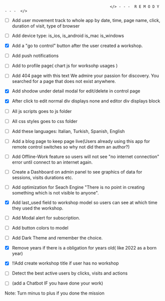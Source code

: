                                                    </> - - -  R E M O D Y  - - -  </> 

- [ ] Add user movement track to whole app by date, time, page name, click, duration of visit, type of browser

- [ ] Add device type:  is_ios, is_android is_mac is_windows

- [x] Add a "go to control" button after the user created a workshop. 

- [ ] Add push notifications

- [ ] Add to profile page( chart js for worksohp usages )

- [ ] Add 404 page with this text We admire your passion for discovery. You searched for a page that does not exist anywhere.

- [x] Add shodow under detail modal for edit/delete in control page

- [x] After click to edit normal div displays none and editor div displays block

- [ ] All js scripts goes to js folder
 
- [ ] All css styles goes to css folder

- [ ] Add these languages: Italian, Turkish, Spanish, English

- [ ] Add a blog page to keep page live(Users already using this app for remote control switches so why not did them an author?)

- [ ] Add Offline-Work feature so users will not see "no internet connection" error until connect to an internet again.

- [ ] Create a Dashboard on admin panel to see graphics of data for sessions, visits durations etc.

- [ ] Add optimization for Seach Engine "There is no point in creating something which is not visible to anyone".

- [x] Add last_used field to workshop model so users can see at which time they used the workshop.

- [ ] Add Modal  alert for subscription.

- [ ] Add button colors to model

- [ ] Add Dark Theme and remember the choice.

- [x] Remove years if there is a obligation for years old( like 2022 as a born year)

- [x] !!Add create workshop title if user has no workshop

- [ ] Detect the best active users by clicks, visits and actions
 
- [ ] (add a Chatbot IF you have done your work)


Note: Turn minus to plus if you done the mission
